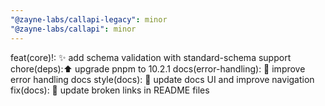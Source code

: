 ```yaml
---
"@zayne-labs/callapi-legacy": minor
"@zayne-labs/callapi": minor
---
```


feat(core)!: ✨ add schema validation with standard-schema support
chore(deps):⬆️ upgrade pnpm to 10.2.1
docs(error-handling): 📝 improve error handling docs
style(docs): 🎨 update docs UI and improve navigation
fix(docs): 🔗 update broken links in README files
